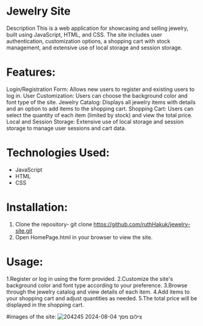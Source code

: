 # Jewelry Site
Description
This is a web application for showcasing and selling jewelry, 
built using JavaScript, HTML, and CSS. The site includes user authentication, 
customization options, a shopping cart with stock management, and extensive use of local storage and session storage.


# Features:
Login/Registration Form: Allows new users to register and existing users to log in.
User Customization: Users can choose the background color and font type of the site.
Jewelry Catalog: Displays all jewelry items with details and an option to add items to the shopping cart.
Shopping Cart: Users can select the quantity of each item (limited by stock) and view the total price.
Local and Session Storage: Extensive use of local storage and session storage to manage user sessions and cart data.


# Technologies Used:
- JavaScript
- HTML
- CSS



# Installation:
1. Clone the repository-
git clone https://github.com/ruthHakuk/jewelry-site.git
2. Open HomePage.html in your browser to view the site.

# Usage:
1.Register or log in using the form provided.
2.Customize the site's background color and font type according to your preference.
3.Browse through the jewelry catalog and view details of each item.
4.Add items to your shopping cart and adjust quantities as needed.
5.The total price will be displayed in the shopping cart.


#images of the site:
![צילום מסך 2024-08-04 204245](https://github.com/user-attachments/assets/7f9b3704-3209-4d4c-af07-47664a96b8e4)


